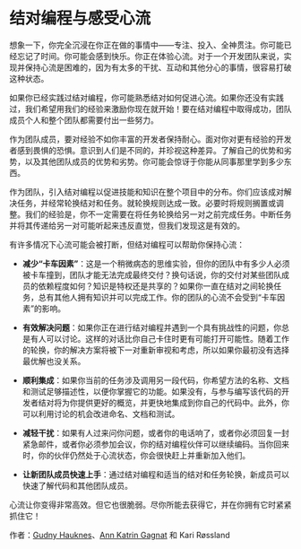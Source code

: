 # 结对编程与感受心流

想象一下，你完全沉浸在你正在做的事情中——专注、投入、全神贯注。你可能已经忘记了时间。你可能会感到快乐。你正在体验心流。对于一个开发团队来说，实现并保持心流是困难的，因为有太多的干扰、互动和其他分心的事情，很容易打破这种状态。

如果你已经实践过结对编程，你可能熟悉结对如何促进心流。如果你还没有实践过，我们希望用我们的经验来激励你现在就开始！要在结对编程中取得成功，团队成员个人和整个团队都需要付出一些努力。

作为团队成员，要对经验不如你丰富的开发者保持耐心。面对你对更有经验的开发者感到畏惧的恐惧。意识到人们是不同的，并珍视这种差异。了解自己的优势和劣势，以及其他团队成员的优势和劣势。你可能会惊讶于你能从同事那里学到多少东西。

作为团队，引入结对编程以促进技能和知识在整个项目中的分布。你们应该成对解决任务，并经常轮换结对和任务。就轮换规则达成一致。必要时将规则搁置或调整。我们的经验是，你不一定需要在将任务轮换给另一对之前完成任务。中断任务并将其传递给另一对可能听起来违反直觉，但我们发现这是有效的。

有许多情况下心流可能会被打断，但结对编程可以帮助你保持心流：

- **减少“卡车因素”**：这是一个稍微病态的思维实验，但你的团队中有多少人必须被卡车撞到，团队才能无法完成最终交付？换句话说，你的交付对某些团队成员的依赖程度如何？知识是特权还是共享的？如果你一直在结对之间轮换任务，总有其他人拥有知识并可以完成工作。你的团队的心流不会受到“卡车因素”的影响。

- **有效解决问题**：如果你正在进行结对编程并遇到一个具有挑战性的问题，你总是有人可以讨论。这样的对话比你自己卡住时更有可能打开可能性。随着工作的轮换，你的解决方案将被下一对重新审视和考虑，所以如果你最初没有选择最优解也没关系。

- **顺利集成**：如果你当前的任务涉及调用另一段代码，你希望方法的名称、文档和测试足够描述性，以便你掌握它的功能。如果没有，与参与编写该代码的开发者结对将为你提供更好的概览，并更快地集成到你自己的代码中。此外，你可以利用讨论的机会改进命名、文档和测试。

- **减轻干扰**：如果有人过来问你问题，或者你的电话响了，或者你必须回复一封紧急邮件，或者你必须参加会议，你的结对编程伙伴可以继续编码。当你回来时，你的伙伴仍然处于心流状态，你会很快赶上并重新加入他们。

- **让新团队成员快速上手**：通过结对编程和适当的结对和任务轮换，新成员可以快速了解代码和其他团队成员。

心流让你变得非常高效。但它也很脆弱。尽你所能去获得它，并在你拥有它时紧紧抓住它！

作者：[Gudny Hauknes](http://programmer.97things.oreilly.com/wiki/index.php/Gudny_Hauknes)、[Ann Katrin Gagnat](http://programmer.97things.oreilly.com/wiki/index.php/Ann_Katrin_Gagnat) 和 Kari Røssland
